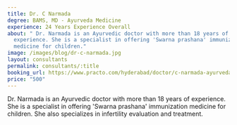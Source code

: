 ```yaml
---
title: Dr. C Narmada
degree: BAMS, MD - Ayurveda Medicine
experience: 24 Years Experience Overall
about: " Dr. Narmada is an Ayurvedic doctor with more than 18 years of
  experience. She is a specialist in offering 'Swarna prashana' immunization
  medicine for children."
image: /images/blog/dr-c-narmada.jpg
layout: consultants
permalink: consultants/:title
booking_url: https://www.practo.com/hyderabad/doctor/c-narmada-ayurveda?practice_id=1194134&specialization=Ayurveda&referrer=doctor_listing&page_uid=fb5b4594-2a2a-4d2b-a81f-048506bcf0fc
price: "500"
---
```

Dr. Narmada is an Ayurvedic doctor with more than 18 years of experience. She is a specialist in offering 'Swarna prashana' immunization medicine for children. She also specializes in infertility evaluation and treatment.
